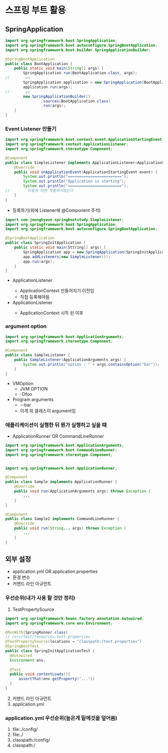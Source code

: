 # 스프링 부트 활용

## SpringApplication

```java
import org.springframework.boot.SpringApplication;
import org.springframework.boot.autoconfigure.SpringBootApplication;
import org.springframework.boot.builder.SpringApplicationBuilder;

@SpringBootApplication
public class BootApplication {
    public static void main(String[] args) {
        SpringApplication.run(BootApplication.class, args);
//       ==
        SpringApplication application = new SpringApplication(BootApplication.class);
        application.run(args);
//       ==
        new SpringApplicationBuilder()
                .sources(BootApplication.class)
                .run(args);
    }
}
```

### Event Listener 만들기

```java
import org.springframework.boot.context.event.ApplicationStartingEvent;
import org.springframework.context.ApplicationListener;
import org.springframework.stereotype.Component;

@Component
public class SimpleListener implements ApplicationListener<ApplicationStartingEvent> {
    @Override
    public void onApplicationEvent(ApplicationStartingEvent event) {
        System.out.println("========================");
        System.out.println("Application is starting");
        System.out.println("========================");
//        이렇게 하면 작동하지않는다
    }
}
```
* 등록하기(위에 Listener에 @Component 주석)

```java
import com.jeonghyeon.springbootstudy.SimpleListener;
import org.springframework.boot.SpringApplication;
import org.springframework.boot.autoconfigure.SpringBootApplication;

@SpringBootApplication
public class SpringInitApplication {
    public static void main(Sttring[] args) {
        SpringApplication app = new SpringApplication(SpringInitApplication.class);
        app.addListeners(new SimpleListener());
        app.run(args);
    }
}
```


* ApplicationListener<ApplicationStartingEvent>
  * ApplicationContext 만들어지기 이전임
  * 직접 등록해야됨
* ApplicationListener<ApplicationStartedEvent>
  * ApplicationContext 시작 된 이후

### argument option

```java
import org.springframework.boot.ApplicationArguments;
import org.springframework.stereotype.Component;

@Component
public class SampleListener {
    public SampleListener(ApplicationArguments args) {
        System.out.println("option : " + args.containsOption("bar"));
    }
}
```
* VMOption
  * JVM OPTION 
  * -Dfoo
* Program arguments 
  * --bar
  * 이게 위 클래스이 argument임

### 애플리케이션이 실행한 뒤 뭔가 실행하고 싶을 떄
* ApplicationRunner OR CommandLineRunner

```java
import org.springframework.boot.ApplicationArguments;
import org.springframework.boot.CommandLineRunner;
import org.springframework.stereotype.Component;


import org.springframework.boot.ApplicationRunner;

@Component
public class Sample implements ApplicationRunner {
    @Override
    public void run(ApplicationArguments args) throws Exception {
        ...
    }
}

@Component
public class Sample2 implements CommandLineRunner {
    @Override
    public void run(String... args) throws Exception {
        ...
    }
}
```


## 외부 설정
* application.yml OR application.properties
* 환경 변수
* 커맨드 라인 아규먼트

### 우선순위(내가 사용 할 것만 정리)
1. TestPropertySource

```java
import org.springframework.beans.factory.annotation.Autowired;
import org.springframework.core.env.Environment;

@RunWith(SpringRunner.class)
// /src/test/resources.test.properties
@TestPropertySource(locations = "classpath:/test.properties")
@SpringBootTest
public class SpringInitApplicationTest {
  @Autowired
  Environment env;
  
  @Test
  public void contextLoads(){
      assertThat(env.getProperty("..."))
  }
}
```
2. 커맨드 라인 아규먼트
3. application.yml

### application.yml 우선순위(높은게 밑에것을 덮어씀)
1. file:./config/
2. file:./
3. classpath:/config/
4. classpath:/